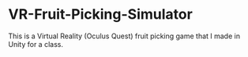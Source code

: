 # VR-Fruit-Picking-Simulator
This is a Virtual Reality (Oculus Quest) fruit picking game that I made in Unity for a class.

